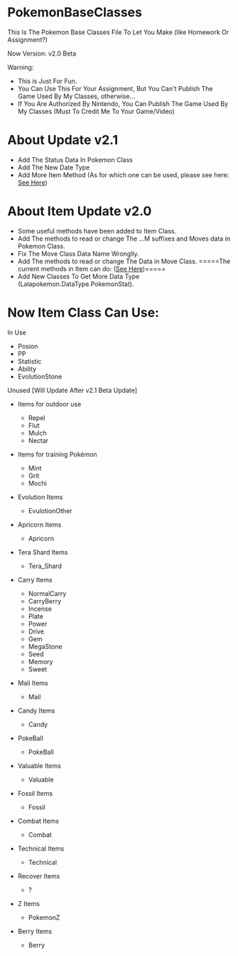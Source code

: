 # PokemonBaseClasses
This Is The Pokemon Base Classes File To Let You Make (like Homework Or Assignment?)

Now Version:
v2.0 Beta

Warning:
- This is Just For Fun.
- You Can Use This For Your Assignment, But You Can't Publish The Game Used By My Classes, otherwise...
- If You Are Authorized By Nintendo, You Can Publish The Game Used By My Classes (Must To Credit Me To Your Game/Video)

# About Update v2.1
- Add The Status Data In Pokemon Class
- Add The New Date Type
- Add More Item Method (As for which one can be used, please see here: [See Here](https://github.com/Lalapinkbun/PokemonBaseClasses/edit/main/README.md#now-item-class-can-use))

# About Item Update v2.0
- Some useful methods have been added to Item Class.
- Add The methods to read or change The ...M suffixes and Moves data in Pokemon Class.
- Fix The Move Class Data Name Wronglly.
- Add The methods to read or change The Data in Move Class.
=====The current methods in Item can do: ([See Here](https://github.com/Lalapinkbun/PokemonBaseClasses/edit/main/README.md#now-item-class-can-use))=====
- Add New Classes To Get More Data Type (Lalapokemon.DataType.PokemonStat).

# Now Item Class Can Use:

In Use
- Posion
- PP
- Statistic
- Ability
- EvolutionStone

Unused [Will Update After v2.1 Beta Update]
- Items for outdoor use
  - Repel
  - Flut
  - Mulch
  - Nectar

- Items for training Pokémon
  - Mint
  - Grit
  - Mochi

- Evolution Items
  - EvulotionOther

- Apricorn Items
  - Apricorn

- Tera Shard Items
  - Tera_Shard

- Carry Items
  - NormalCarry
  - CarryBerry
  - Incense
  - Plate
  - Power
  - Drive
  - Gem
  - MegaStone
  - Seed
  - Memory
  - Sweet

- Mail Items
  - Mail

- Candy Items
  - Candy

- PokeBall
  - PokeBall

- Valuable Items
  - Valuable

- Fossil Items
  - Fossil

- Combat Items
  - Combat

- Technical Items
  - Technical

- Recover Items
  - ?

- Z Items
  - PokemonZ

- Berry Items
  - Berry
